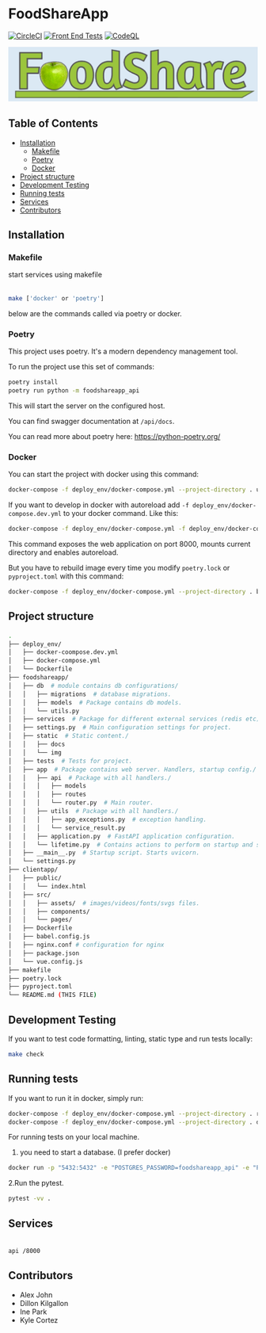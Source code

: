 # FoodShareApp

[![CircleCI](https://dl.circleci.com/status-badge/img/circleci/59GahiQ3nJgSMTPjnGijAL/6GteubzC7gi6ZBBpMDEVUE/tree/main.svg?style=svg)](https://dl.circleci.com/status-badge/redirect/circleci/59GahiQ3nJgSMTPjnGijAL/6GteubzC7gi6ZBBpMDEVUE/tree/main)  [![Front End Tests](https://github.com/alxxjohn/FoodShareApp/actions/workflows/frontend-tests.yml/badge.svg)](https://github.com/alxxjohn/FoodShareApp/actions/workflows/frontend-tests.yml) [![CodeQL](https://github.com/alxxjohn/FoodShareApp/actions/workflows/github-code-scanning/codeql/badge.svg)](https://github.com/alxxjohn/FoodShareApp/actions/workflows/github-code-scanning/codeql)



![Failed to load logo](/clientapp/public/logo.png)


## Table of Contents

- [Installation](#installation)
  - [Makefile](#makefile)
  - [Poetry](#makefile)
  - [Docker](#docker)
- [Project structure](#project-structure)
- [Development Testing](#development-testing)
- [Running tests](#running-tests)
- [Services](#services)
- [Contributors](#contributors)

## Installation

### Makefile

start services using makefile

```bash

make ['docker' or 'poetry']

```

below are the commands called via poetry or docker.

### Poetry

This project uses poetry. It's a modern dependency management
tool.

To run the project use this set of commands:

```bash
poetry install
poetry run python -m foodshareapp_api
```

This will start the server on the configured host.

You can find swagger documentation at `/api/docs`.

You can read more about poetry here: <https://python-poetry.org/>

### Docker

You can start the project with docker using this command:

```bash
docker-compose -f deploy_env/docker-compose.yml --project-directory . up --build
```

If you want to develop in docker with autoreload add `-f deploy_env/docker-compose.dev.yml` to your docker command.
Like this:

```bash
docker-compose -f deploy_env/docker-compose.yml -f deploy_env/docker-compose.dev.yml --project-directory . up
```

This command exposes the web application on port 8000, mounts current directory and enables autoreload.

But you have to rebuild image every time you modify `poetry.lock` or `pyproject.toml` with this command:

```bash
docker-compose -f deploy_env/docker-compose.yml --project-directory . build
```

## Project structure

```bash
.
├── deploy_env/
│   ├── docker-coompose.dev.yml
│   ├── docker-compose.yml
│   └── Dockerfile
├── foodshareapp/
│   ├── db  # module contains db configurations/
│   │   ├── migrations  # database migrations.
│   │   ├── models  # Package contains db models.
│   │   └── utils.py
│   ├── services  # Package for different external services (redis etc).
│   ├── settings.py  # Main configuration settings for project.
│   ├── static  # Static content./
│   │   ├── docs
│   │   └── img
│   ├── tests  # Tests for project.
│   ├── app  # Package contains web server. Handlers, startup config./
│   │   ├── api  # Package with all handlers./
│   │   │   ├── models
│   │   │   ├── routes
│   │   │   └── router.py  # Main router.
│   │   ├── utils  # Package with all handlers./
│   │   │   ├── app_exceptions.py  # exception handling.
│   │   │   └── service_result.py 
│   │   ├── application.py  # FastAPI application configuration.
│   │   └── lifetime.py  # Contains actions to perform on startup and shutdown.
│   ├── __main__.py  # Startup script. Starts uvicorn.
│   └── settings.py
├── clientapp/
│   ├── public/
│   │   └── index.html
│   ├── src/
│   │   ├── assets/  # images/videos/fonts/svgs files.
│   │   ├── components/ 
│   │   └── pages/
│   ├── Dockerfile
│   ├── babel.config.js
│   ├── nginx.conf # configuration for nginx
│   ├── package.json
│   └── vue.config.js
├── makefile
├── poetry.lock
├── pyproject.toml
└── README.md (THIS FILE)
```

## Development Testing

If you want to test code formatting, linting, static type and run tests locally:

```bash
make check
```

## Running tests

If you want to run it in docker, simply run:

```bash
docker-compose -f deploy_env/docker-compose.yml --project-directory . run --rm api pytest -vv .
docker-compose -f deploy_env/docker-compose.yml --project-directory . down
```

For running tests on your local machine.

1. you need to start a database. (I prefer docker)

```bash
docker run -p "5432:5432" -e "POSTGRES_PASSWORD=foodshareapp_api" -e "POSTGRES_USER=foodshareapp_api" -e "POSTGRES_DB=foodshareapp_api" postgres:13.6-bullseye
```

  2.Run the pytest.

```bash
pytest -vv .
```

## Services

```bash

api /8000

```

## Contributors

- Alex John
- Dillon Kilgallon
- Ine Park
- Kyle Cortez
